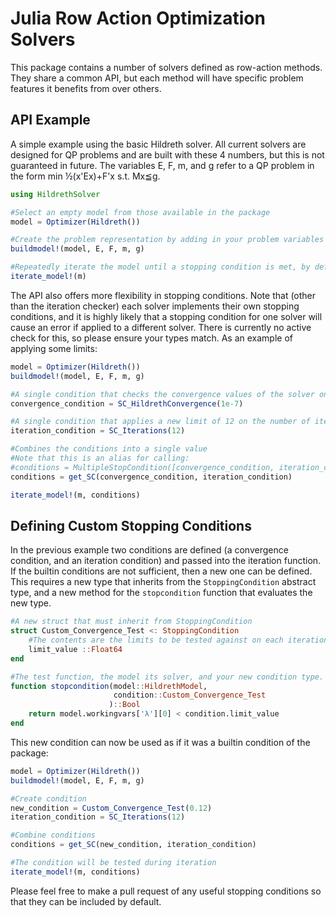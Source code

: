 # Julia Row Action Optimization Solvers

This package contains a number of solvers defined as row-action methods. They share a common API, but each method will have specific problem features it benefits from over others. 

## API Example

A simple example using the basic Hildreth solver. All current solvers are designed for QP problems and are built with these 4 numbers, but this is not guaranteed in future. The variables E, F, m, and g refer to a QP problem in the form min ½(x'Ex)+F'x s.t. Mx≦g.

```julia
using HildrethSolver

#Select an empty model from those available in the package
model = Optimizer(Hildreth())

#Create the problem representation by adding in your problem variables to the solver
buildmodel!(model, E, F, m, g)

#Repeatedly iterate the model until a stopping condition is met, by default 32 iterations
iterate_model!(m)
```

The API also offers more flexibility in stopping conditions. Note that (other than the iteration checker) each solver implements their own stopping conditions, and it is highly likely that a stopping condition for one solver will cause an error if applied to a different solver. There is currently no active check for this, so please ensure your types match. As an example of applying some limits:

```julia
model = Optimizer(Hildreth())
buildmodel!(model, E, F, m, g)

#A single condition that checks the convergence values of the solver on each iteration, and terminates if it is met
convergence_condition = SC_HildrethConvergence(1e-7)

#A single condition that applies a new limit of 12 on the number of iterations
iteration_condition = SC_Iterations(12)

#Combines the conditions into a single value
#Note that this is an alias for calling:
#conditions = MultipleStopCondition([convergence_condition, iteration_condition])
conditions = get_SC(convergence_condition, iteration_condition)

iterate_model!(m, conditions)
```

## Defining Custom Stopping Conditions

In the previous example two conditions are defined (a convergence condition, and an iteration condition) and passed into the iteration function. If the builtin conditions are not sufficient, then a new one can be defined. This requires a new type that inherits from the `StoppingCondition` abstract type, and a new method for the `stopcondition` function that evaluates the new type.

```julia
#A new struct that must inherit from StoppingCondition
struct Custom_Convergence_Test <: StoppingCondition 
    #The contents are the limits to be tested against on each iteration
    limit_value ::Float64
end

#The test function, the model its solver, and your new condition type.
function stopcondition(model::HildrethModel,
                       condition::Custom_Convergence_Test
                      )::Bool
    return model.workingvars['λ'][0] < condition.limit_value
end
```

This new condition can now be used as if it was a builtin condition of the package:

```Julia 
model = Optimizer(Hildreth())
buildmodel!(model, E, F, m, g)

#Create condition
new_condition = Custom_Convergence_Test(0.12)
iteration_condition = SC_Iterations(12)

#Combine conditions
conditions = get_SC(new_condition, iteration_condition)

#The condition will be tested during iteration
iterate_model!(m, conditions)
```

Please feel free to make a pull request of any useful stopping conditions so that they can be included by default.

